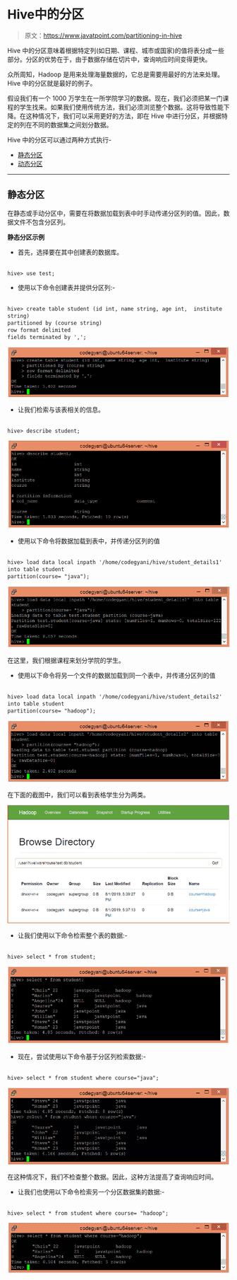 # Hive中的分区

> 原文：<https://www.javatpoint.com/partitioning-in-hive>

Hive 中的分区意味着根据特定列(如日期、课程、城市或国家)的值将表分成一些部分。分区的优势在于，由于数据存储在切片中，查询响应时间变得更快。

众所周知，Hadoop 是用来处理海量数据的，它总是需要用最好的方法来处理。Hive 中的分区就是最好的例子。

假设我们有一个 1000 万学生在一所学院学习的数据。现在，我们必须把某一门课程的学生找来。如果我们使用传统方法，我们必须浏览整个数据。这将导致性能下降。在这种情况下，我们可以采用更好的方法，即在 Hive 中进行分区，并根据特定的列在不同的数据集之间划分数据。

Hive 中的分区可以通过两种方式执行-

*   [静态分区](#Static)
*   [动态分区](dynamic-partitioning-in-hive)

* * *

## 静态分区

在静态或手动分区中，需要在将数据加载到表中时手动传递分区列的值。因此，数据文件不包含分区列。

**静态分区示例**

*   首先，选择要在其中创建表的数据库。

```

hive> use test;

```

*   使用以下命令创建表并提供分区列:-

```

hive> create table student (id int, name string, age int,  institute string) 
partitioned by (course string)
row format delimited
fields terminated by ',';

```

![Partitioning in Hive](img/f62abf3ae047a383330147976d104a62.png)

*   让我们检索与该表相关的信息。

```

hive> describe student;

```

![Partitioning in Hive](img/03c52e41af8f62982214d4cfc082ce0b.png)

*   使用以下命令将数据加载到表中，并传递分区列的值

```

hive> load data local inpath '/home/codegyani/hive/student_details1' into table student
partition(course= "java");  

```

![Partitioning in Hive](img/ceb6ac5b0d32668cd1f71ac70528f08b.png)

在这里，我们根据课程来划分学院的学生。

*   使用以下命令将另一个文件的数据加载到同一个表中，并传递分区列的值

```

hive> load data local inpath '/home/codegyani/hive/student_details2' into table student
partition(course= "hadoop");

```

![Partitioning in Hive](img/da65c0e71ff8e1dd4ed0e1b3db859c36.png)

在下面的截图中，我们可以看到表格学生分为两类。

![Partitioning in Hive](img/79aa6e13b6a4f07f916a0a0bb2a92637.png)

*   让我们使用以下命令检索整个表的数据:-

```

hive> select * from student;

```

![Partitioning in Hive](img/21e9092a0bda54a9f9a6d64389f354d2.png)

*   现在，尝试使用以下命令基于分区列检索数据:-

```

hive> select * from student where course="java";

```

![Partitioning in Hive](img/f69d6833f1d77d4aa86d346ac683ce5b.png)

在这种情况下，我们不检查整个数据。因此，这种方法提高了查询响应时间。

*   让我们也使用以下命令检索另一个分区数据集的数据:-

```

hive> select * from student where course= "hadoop";

```

![Partitioning in Hive](img/d5ca3b9233bd40549848367c72d77f71.png)